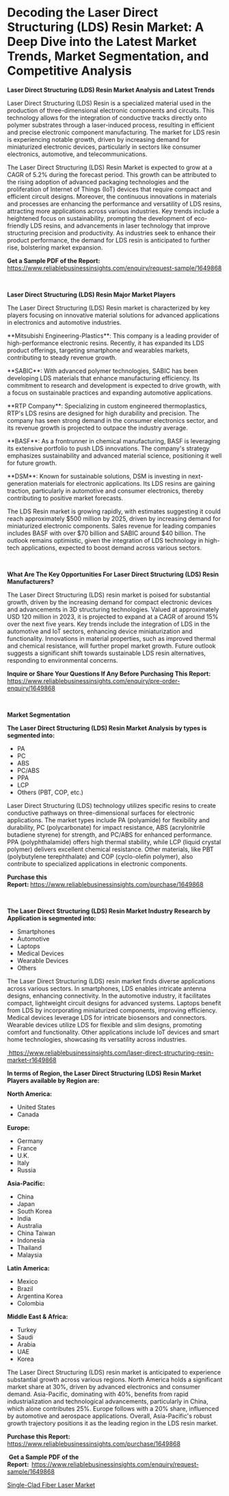 <p><h1>Decoding the Laser Direct Structuring (LDS) Resin Market: A Deep Dive into the Latest Market Trends, Market Segmentation, and Competitive Analysis</h1></p><p><strong>Laser Direct Structuring (LDS) Resin Market Analysis and Latest Trends</strong></p>
<p><p>Laser Direct Structuring (LDS) Resin is a specialized material used in the production of three-dimensional electronic components and circuits. This technology allows for the integration of conductive tracks directly onto polymer substrates through a laser-induced process, resulting in efficient and precise electronic component manufacturing. The market for LDS resin is experiencing notable growth, driven by increasing demand for miniaturized electronic devices, particularly in sectors like consumer electronics, automotive, and telecommunications.</p><p>The Laser Direct Structuring (LDS) Resin Market is expected to grow at a CAGR of 5.2% during the forecast period. This growth can be attributed to the rising adoption of advanced packaging technologies and the proliferation of Internet of Things (IoT) devices that require compact and efficient circuit designs. Moreover, the continuous innovations in materials and processes are enhancing the performance and versatility of LDS resins, attracting more applications across various industries. Key trends include a heightened focus on sustainability, prompting the development of eco-friendly LDS resins, and advancements in laser technology that improve structuring precision and productivity. As industries seek to enhance their product performance, the demand for LDS resin is anticipated to further rise, bolstering market expansion.</p></p>
<p><strong>Get a Sample PDF of the Report:&nbsp;</strong> <a href="https://www.reliablebusinessinsights.com/enquiry/request-sample/1649868?utm_campaign=3366&utm_medium=2&utm_source=Github&utm_content=ia&utm_term=23032025&utm_id=laser-direct-structuring-lds-resin">https://www.reliablebusinessinsights.com/enquiry/request-sample/1649868</a></p>
<p>&nbsp;</p>
<p><strong>Laser Direct Structuring (LDS) Resin Major Market Players</strong></p>
<p><p>The Laser Direct Structuring (LDS) Resin market is characterized by key players focusing on innovative material solutions for advanced applications in electronics and automotive industries. </p><p>**Mitsubishi Engineering-Plastics**: This company is a leading provider of high-performance electronic resins. Recently, it has expanded its LDS product offerings, targeting smartphone and wearables markets, contributing to steady revenue growth.</p><p>**SABIC**: With advanced polymer technologies, SABIC has been developing LDS materials that enhance manufacturing efficiency. Its commitment to research and development is expected to drive growth, with a focus on sustainable practices and expanding automotive applications.</p><p>**RTP Company**: Specializing in custom engineered thermoplastics, RTP's LDS resins are designed for high durability and precision. The company has seen strong demand in the consumer electronics sector, and its revenue growth is projected to outpace the industry average.</p><p>**BASF**: As a frontrunner in chemical manufacturing, BASF is leveraging its extensive portfolio to push LDS innovations. The company's strategy emphasizes sustainability and advanced material science, positioning it well for future growth.</p><p>**DSM**: Known for sustainable solutions, DSM is investing in next-generation materials for electronic applications. Its LDS resins are gaining traction, particularly in automotive and consumer electronics, thereby contributing to positive market forecasts.</p><p>The LDS Resin market is growing rapidly, with estimates suggesting it could reach approximately $500 million by 2025, driven by increasing demand for miniaturized electronic components. Sales revenue for leading companies includes BASF with over $70 billion and SABIC around $40 billion. The outlook remains optimistic, given the integration of LDS technology in high-tech applications, expected to boost demand across various sectors.</p></p>
<p>&nbsp;</p>
<p><strong>What Are The Key Opportunities For Laser Direct Structuring (LDS) Resin Manufacturers?</strong></p>
<p><p>The Laser Direct Structuring (LDS) resin market is poised for substantial growth, driven by the increasing demand for compact electronic devices and advancements in 3D structuring technologies. Valued at approximately USD 120 million in 2023, it is projected to expand at a CAGR of around 15% over the next five years. Key trends include the integration of LDS in the automotive and IoT sectors, enhancing device miniaturization and functionality. Innovations in material properties, such as improved thermal and chemical resistance, will further propel market growth. Future outlook suggests a significant shift towards sustainable LDS resin alternatives, responding to environmental concerns.</p></p>
<p><strong>Inquire or Share Your Questions If Any Before Purchasing This Report:</strong> <a href="https://www.reliablebusinessinsights.com/enquiry/pre-order-enquiry/1649868?utm_campaign=3366&utm_medium=2&utm_source=Github&utm_content=ia&utm_term=23032025&utm_id=laser-direct-structuring-lds-resin">https://www.reliablebusinessinsights.com/enquiry/pre-order-enquiry/1649868</a></p>
<p>&nbsp;</p>
<p><strong>Market Segmentation</strong></p>
<p><strong>The Laser Direct Structuring (LDS) Resin Market Analysis by types is segmented into:</strong></p>
<p><ul><li>PA</li><li>PC</li><li>ABS</li><li>PC/ABS</li><li>PPA</li><li>LCP</li><li>Others (PBT, COP, etc.)</li></ul></p>
<p><p>Laser Direct Structuring (LDS) technology utilizes specific resins to create conductive pathways on three-dimensional surfaces for electronic applications. The market types include PA (polyamide) for flexibility and durability, PC (polycarbonate) for impact resistance, ABS (acrylonitrile butadiene styrene) for strength, and PC/ABS for enhanced performance. PPA (polyphthalamide) offers high thermal stability, while LCP (liquid crystal polymer) delivers excellent chemical resistance. Other materials, like PBT (polybutylene terephthalate) and COP (cyclo-olefin polymer), also contribute to specialized applications in electronic components.</p></p>
<p><strong>Purchase this Report:&nbsp;</strong><a href="https://www.reliablebusinessinsights.com/purchase/1649868?utm_campaign=3366&utm_medium=2&utm_source=Github&utm_content=ia&utm_term=23032025&utm_id=laser-direct-structuring-lds-resin">https://www.reliablebusinessinsights.com/purchase/1649868</a></p>
<p>&nbsp;</p>
<p><strong>The Laser Direct Structuring (LDS) Resin Market Industry Research by Application is segmented into:</strong></p>
<p><ul><li>Smartphones</li><li>Automotive</li><li>Laptops</li><li>Medical Devices</li><li>Wearable Devices</li><li>Others</li></ul></p>
<p><p>The Laser Direct Structuring (LDS) resin market finds diverse applications across various sectors. In smartphones, LDS enables intricate antenna designs, enhancing connectivity. In the automotive industry, it facilitates compact, lightweight circuit designs for advanced systems. Laptops benefit from LDS by incorporating miniaturized components, improving efficiency. Medical devices leverage LDS for intricate biosensors and connectors. Wearable devices utilize LDS for flexible and slim designs, promoting comfort and functionality. Other applications include IoT devices and smart home technologies, showcasing its versatility across industries.</p></p>
<p><a href="https://www.reliablebusinessinsights.com/laser-direct-structuring-resin-market-r1649868?utm_campaign=3366&utm_medium=2&utm_source=Github&utm_content=ia&utm_term=23032025&utm_id=laser-direct-structuring-lds-resin">&nbsp;https://www.reliablebusinessinsights.com/laser-direct-structuring-resin-market-r1649868</a></p>
<p><strong>In terms of Region, the Laser Direct Structuring (LDS) Resin Market Players available by Region are:</strong></p>
<p>
    <p> <strong> North America: </strong>
        <ul>
            <li>United States</li>
            <li>Canada</li>
        </ul>
        </p> 
    <p> <strong> Europe: </strong>
        <ul>
            <li>Germany</li>
            <li>France</li>
            <li>U.K.</li>
            <li>Italy</li>
            <li>Russia</li>
        </ul>
        </p> 
    <p> <strong> Asia-Pacific: </strong>
        <ul>
            <li>China</li>
            <li>Japan</li>
            <li>South Korea</li>
            <li>India</li>
            <li>Australia</li>
            <li>China Taiwan</li>
            <li>Indonesia</li>
            <li>Thailand</li>
            <li>Malaysia</li>
        </ul>
        </p> 
    <p> <strong> Latin America: </strong>
        <ul>
            <li>Mexico</li>
            <li>Brazil</li>
            <li>Argentina Korea</li>
            <li>Colombia</li>
        </ul>
        </p> 
    <p> <strong> Middle East & Africa: </strong>
        <ul>
            <li>Turkey</li>
            <li>Saudi</li>
            <li>Arabia</li>
            <li>UAE</li>
            <li>Korea</li>
        </ul>
    </p>
    </p>
<p><p>The Laser Direct Structuring (LDS) resin market is anticipated to experience substantial growth across various regions. North America holds a significant market share at 30%, driven by advanced electronics and consumer demand. Asia-Pacific, dominating with 40%, benefits from rapid industrialization and technological advancements, particularly in China, which alone contributes 25%. Europe follows with a 20% share, influenced by automotive and aerospace applications. Overall, Asia-Pacific's robust growth trajectory positions it as the leading region in the LDS resin market.</p></p>
<p><strong>Purchase this Report: </strong><a href="https://www.reliablebusinessinsights.com/purchase/1649868?utm_campaign=3366&utm_medium=2&utm_source=Github&utm_content=ia&utm_term=23032025&utm_id=laser-direct-structuring-lds-resin">https://www.reliablebusinessinsights.com/purchase/1649868</a></p>
<p>&nbsp;<strong>Get a Sample PDF of the Report:&nbsp;&nbsp;</strong><a href="https://www.reliablebusinessinsights.com/enquiry/request-sample/1649868?utm_campaign=3366&utm_medium=2&utm_source=Github&utm_content=ia&utm_term=23032025&utm_id=laser-direct-structuring-lds-resin">https://www.reliablebusinessinsights.com/enquiry/request-sample/1649868</a></p>
<p><strong></strong></p>
<p><p><a href="https://github.com/maseykokosq1/Market-Research-Report-List-1/blob/main/single-clad-fiber-laser-market.md?utm_campaign=3366&utm_medium=2&utm_source=Github&utm_content=ia&utm_term=23032025&utm_id=laser-direct-structuring-lds-resin">Single-Clad Fiber Laser Market</a></p></p>